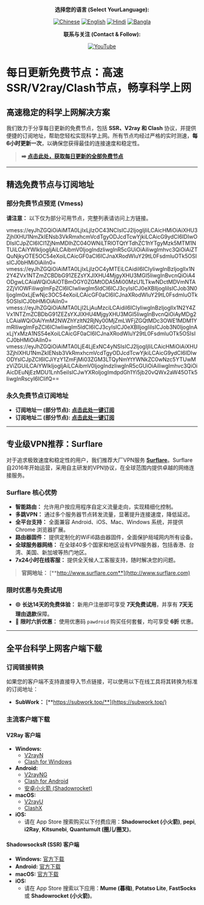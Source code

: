 <div align="center">

**选择您的语言 (Select YourLanguage):**

[![Chinese](https://img.shields.io/badge/Language-Chinese-red?style=for-the-badge)](README.md) [![English](https://img.shields.io/badge/Language-English-red?style=for-the-badge)](static/README-en.md) [![Hindi](https://img.shields.io/badge/Language-Hindi-red?style=for-the-badge)](static/README-hi.md) [![Bangla](https://img.shields.io/badge/Language-Bangla-red?style=for-the-badge)](static/README-bn.md)

**联系与关注 (Contact & Follow):**

[![YouTube](https://img.shields.io/badge/YouTube-%E6%B3%95%E5%85%8B%E9%B1%BF-red?style=for-the-badge&logo=youtube)](https://www.youtube.com/@%E6%B3%95%E5%85%8B%E9%B1%BF-l3m)

</div>

# 每日更新免费节点：高速SSR/V2ray/Clash节点，畅享科学上网

## **高速稳定的科学上网解决方案**

我们致力于分享每日更新的免费节点，包括 **SSR、V2ray 和 Clash** 协议，并提供便捷的订阅地址，帮助您轻松实现科学上网。所有节点均经过严格的实时测速，**每6小时更新一次**，以确保您获得最佳的连接速度和稳定性。

> **➡️ [点击此处，获取每日更新的全部免费节点](https://fakeyou.top/)**

---

## **精选免费节点与订阅地址**

### **部分免费节点预览 (Vmess)**

**请注意：** 以下仅为部分可用节点，完整列表请访问上方链接。

vmess://eyJhZGQiOiAiMTA0LjIxLjIzOC43NCIsICJ2IjogIjIiLCAicHMiOiAiXHU3ZjhlXHU1NmZkIENsb3VkRmxhcmVcdTgyODJcdTcwYjkiLCAicG9ydCI6IDIwODIsICJpZCI6ICI1ZjNmMDlhZC04OWNiLTRlOTQtYTdhZC1hYTgyMzk5MTM1NTUiLCAiYWlkIjogIjAiLCAibmV0IjogIndzIiwgInR5cGUiOiAiIiwgImhvc3QiOiAiZTQuNjkyOTE5OC54eXoiLCAicGF0aCI6ICJnaXRodWIuY29tL0FsdmluOTk5OSIsICJ0bHMiOiAiIn0=
vmess://eyJhZGQiOiAiMTA0LjIxLjIzOC4yMTEiLCAidiI6ICIyIiwgInBzIjogIlx1N2Y4ZVx1NTZmZCBDbG91ZEZsYXJlXHU4MjgyXHU3MGI5IiwgInBvcnQiOiA4ODgwLCAiaWQiOiAiOTBmOGY0ZGMtODA5Mi00MzU1LTkwNDctMDVmNTA2ZjVlOWFiIiwgImFpZCI6ICIwIiwgIm5ldCI6ICJ3cyIsICJ0eXBlIjogIiIsICJob3N0IjogIm0xLjEwNjc3OC54eXoiLCAicGF0aCI6ICJnaXRodWIuY29tL0FsdmluOTk5OSIsICJ0bHMiOiAiIn0=
vmess://eyJhZGQiOiAiMTA0LjI2LjAuMzciLCAidiI6ICIyIiwgInBzIjogIlx1N2Y4ZVx1NTZmZCBDbG91ZEZsYXJlXHU4MjgyXHU3MGI5IiwgInBvcnQiOiAyMDg2LCAiaWQiOiAiYmM2NWZhYzItN2RjNy00MjZmLWFjZGQtMDc3OWE1MDM1YmRlIiwgImFpZCI6ICIwIiwgIm5ldCI6ICJ3cyIsICJ0eXBlIjogIiIsICJob3N0IjogInAxLjYxMzA1NS54eXoiLCAicGF0aCI6ICJnaXRodWIuY29tL0FsdmluOTk5OSIsICJ0bHMiOiAiIn0=
vmess://eyJhZGQiOiAiMTA0LjE4LjExNC4yNSIsICJ2IjogIjIiLCAicHMiOiAiXHU3ZjhlXHU1NmZkIENsb3VkRmxhcmVcdTgyODJcdTcwYjkiLCAicG9ydCI6IDIwODYsICJpZCI6ICJiYzY1ZmFjMi03ZGM3LTQyNmYtYWNkZC0wNzc5YTUwMzViZGUiLCAiYWlkIjogIjAiLCAibmV0IjogIndzIiwgInR5cGUiOiAiIiwgImhvc3QiOiAicDEuNjEzMDU1Lnh5eiIsICJwYXRoIjogImdpdGh1Yi5jb20vQWx2aW45OTk5IiwgInRscyI6ICIifQ==

### **永久免费节点订阅地址**

*   **订阅地址一 (部分节点):** [**点击此处一键订阅**](https://proxy.v2gh.com/https://raw.githubusercontent.com/Pawdroid/Free-servers/main/sub)
*   **订阅地址二 (部分节点):** [**点击此处一键订阅**](https://mirror.v2gh.com/https://raw.githubusercontent.com/Pawdroid/Free-servers/main/sub)

---

## **专业级VPN推荐：Surflare**

对于追求极致速度和稳定性的用户，我们推荐大厂VPN服务 **[Surflare](http://www.surflare.com)**。Surflare自2016年开始运营，采用自主研发的VPN协议，在全球范围内提供卓越的网络连接服务。

### **Surflare 核心优势**

*   **智能路由：** 允许用户按应用程序自定义流量走向，实现精细化控制。
*   **多跳VPN：** 通过多个服务器节点转发流量，显著提升连接速度，降低延迟。
*   **全平台支持：** 全面兼容 Android、iOS、Mac、Windows 系统，并提供 Chrome 浏览器扩展。
*   **路由器固件：** 提供定制化的WiFi6路由器固件，全面保护局域网内所有设备。
*   **全球服务器网络：** 在全球40多个国家和地区设有VPN服务器，包括香港、台湾、美国、新加坡等热门地区。
*   **7x24小时在线客服：** 提供全天候人工客服支持，随时解决您的问题。

> **官网地址：** [**http://www.surflare.com**](http://www.surflare.com)

### **限时优惠与免费试用**

*   🟢 **长达14天的免费体验：** 新用户注册即可享受 **7天免费试用**，并享有 **7天无理由退款**保障。
*   🔵 **限时六折优惠：** 使用优惠码 `pawdroid` 购买任何套餐，均可享受 **6折** 优惠。

---

## **全平台科学上网客户端下载**

### **订阅链接转换**

如果您的客户端不支持直接导入节点链接，可以使用以下在线工具将其转换为标准的订阅地址：
*   **SubWork：** [**https://subwork.top/**](https://subwork.top/)

### **主流客户端下载**

#### **V2Ray 客户端**

*   **Windows:**
    *   [V2rayN](https://github.com/2dust/v2rayN/releases)
    *   [Clash for Windows](https://github.com/Fndroid/clash_for_windows_pkg/releases)
*   **Android:**
    *   [V2rayNG](https://github.com/2dust/v2rayNG/releases)
    *   [Clash for Android](https://github.com/Kr328/ClashForAndroid/releases)
    *   [安卓小火箭 (Shadowrocket)](https://github.com/Pawdroid/shadowrocket_for_android/releases)
*   **macOS:**
    *   [V2rayU](https://github.com/yanue/V2rayU/releases)
    *   [ClashX](https://github.com/yichengchen/clashX/releases)
*   **iOS:**
    *   请在 App Store 搜索购买以下付费应用：**Shadowrocket (小火箭)**, **pepi**, **i2Ray**, **Kitsunebi**, **Quantumult (圈儿/圈叉)**。

#### **ShadowsocksR (SSR) 客户端**

*   **Windows:** [官方下载](https://github.com/shadowsocksrr/shadowsocksr-csharp/releases)
*   **Android:** [官方下载](https://github.com/shadowsocksrr/shadowsocksr-android/releases)
*   **macOS:** [官方下载](https://github.com/qinyuhang/ShadowsocksX-NG-R/releases)
*   **iOS:**
    *   请在 App Store 搜索以下应用：**Mume (暮梅)**, **Potatso Lite**, **FastSocks** 或 **Shadowrocket (小火箭)**。
